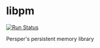# libpm

[![Run Status](https://api.shippable.com/projects/57792fd03be4f4faa56ba5e1/badge?branch=master)]()

Persper's persistent memory library
